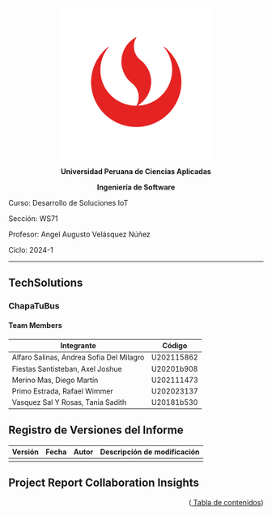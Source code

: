 <div align="center">
    <img src="./Resources/images/UPC.png" alt="UPC logo">

**Universidad Peruana de Ciencias Aplicadas**

**Ingeniería de Software**

</div>

Curso: Desarrollo de Soluciones IoT

Sección: WS71

Profesor: Angel Augusto Velásquez Núñez

Ciclo: 2024-1

---

## TechSolutions

### ChapaTuBus

#### Team Members

| Integrante                               | Código     |
| ---------------------------------------- | ---------- |
| Alfaro Salinas, Andrea Sofia Del Milagro | U202115862 |
| Fiestas Santisteban, Axel Joshue         | U20201b908 |
| Merino Mas, Diego Martín                 | U202111473 |
| Primo Estrada, Rafael Wimmer             | U202023137 |
| Vasquez Sal Y Rosas, Tania Sadith        | U20181b530 |

<!-- SECCION: REGISTRO DE VERSIONES
AQUI VA LA TABLA DE VERSIONES:
Versión|Fecha|Autor|Descripción de la modificación -->

## Registro de Versiones del Informe

| Versión | Fecha | Autor | Descripción de modificación |
| ------- | ----- | ----- | --------------------------- |
|         |       |       |                             |

<!-- SECCION: Project Report Collaboration Insights -->

## Project Report Collaboration Insights

<div align="right"><Abril 2024></div>

<p align="right">
(<a href="./Tabla_de_contenidos.md"> Tabla de contenidos</a>)
</p>
